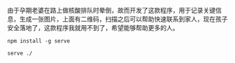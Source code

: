 由于孕期老婆在路上做核酸排队时晕倒，故而开发了这款程序，用于记录关键信息，生成一张图片，上面有二维码，扫描之后可以帮助快速联系到家人，现在孩子安全落地了，这款程序我就用不到了，希望能够帮助更多的人。



```
npm install -g serve

serve ./
```


